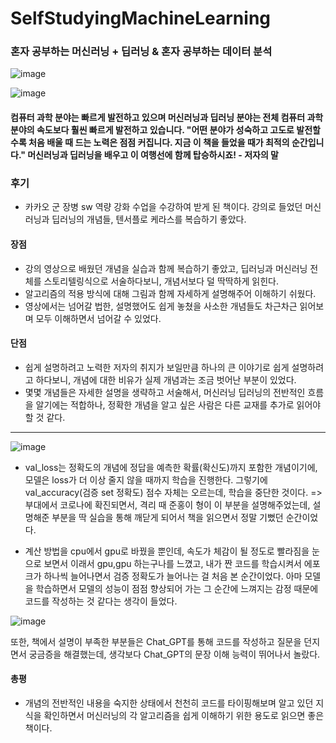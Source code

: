 # SelfStudyingMachineLearning
### **혼자 공부하는 머신러닝 + 딥러닝 & 혼자 공부하는 데이터 분석**
![image](https://github.com/IM2COLD/SelfStudyingMachineLearning/assets/114397640/d2e9f243-5870-48fd-b7a5-0a865331b2a2)

![image](https://github.com/IM2COLD/SelfStudyingMachineLearning/assets/114397640/1189b6b3-dd05-4872-a958-255dd90b7ad1)

#### 컴퓨터 과학 분야는 빠르게 발전하고 있으며 머신러닝과 딥러닝 분야는 전체 컴퓨터 과학 분야의 속도보다 훨씬 빠르게 발전하고 있습니다. **"어떤 분야가 성숙하고 고도로 발전할수록 처음 배울 때 드는 노력은 점점 커집니다. 지금 이 책을 들었을 때가 최적의 순간입니다."** 머신러닝과 딥러닝을 배우고 이 여행선에 함께 탑승하시죠! - 저자의 말

### 후기
- 카카오 군 장병 sw 역량 강화 수업을 수강하여 받게 된 책이다. 강의로 들었던 머신러닝과 딥러닝의 개념들, 텐서플로 케라스를 복습하기 좋았다. 

#### 장점
- 강의 영상으로 배웠던 개념을 실습과 함께 복습하기 좋았고, 딥러닝과 머신러닝 전체를 스토리텔링식으로 서술하다보니, 개념서보다 덜 딱딱하게 읽힌다.
- 알고리즘의 적용 방식에 대해 그림과 함께 자세하게 설명해주어 이해하기 쉬웠다.
- 영상에서는 넘어갈 법한, 설명했어도 쉽게 놓쳤을 사소한 개념들도 차근차근 읽어보며 모두 이해하면서 넘어갈 수 있었다.

#### 단점
- 쉽게 설명하려고 노력한 저자의 취지가 보일만큼 하나의 큰 이야기로 쉽게 설명하려고 하다보니, 개념에 대한 비유가 실제 개념과는 조금 벗어난 부분이 있었다.
- 몇몇 개념들은 자세한 설명을 생략하고 서술해서, 머신러닝 딥러닝의 전반적인 흐름을 알기에는 적합하나, 정확한 개념을 알고 싶은 사람은 다른 교재를 추가로 읽어야 할 것 같다.

---
![image](https://github.com/IM2COLD/SelfStudyingMachineLearning/assets/114397640/acaf9fcb-6022-423b-bc63-06191f8abe40)

- val_loss는 정확도의 개념에 정답을 예측한 확률(확신도)까지 포함한 개념이기에, 모델은 loss가 더 이상 줄지 않을 때까지 학습을 진행한다. 그렇기에 val_accuracy(검증 set 정확도) 점수 자체는 오르는데, 학습을 중단한 것이다.
=> 부대에서 코로나에 확진되면서, 격리 때 준홍이 형이 이 부분을 설명해주었는데, 설명해준 부분을 딱 실습을 통해 깨닫게 되어서 책을 읽으면서 정말 기뻤던 순간이었다.

- ​계산 방법을 cpu에서 gpu로 바꿨을 뿐인데, 속도가 체감이 될 정도로 빨라짐을 눈으로 보면서 이래서 gpu,gpu 하는구나를 느꼈고, 내가 짠 코드를 학습시켜서 에포크가 하나씩 늘어나면서 검증 정확도가 늘어나는 걸 처음 본 순간이었다. 아마 모델을 학습하면서 모델의 성능이 점점 향상되어 가는 그 순간에 느껴지는 감정 때문에 코드를 작성하는 것 같다는 생각이 들었다.
 
![image](https://github.com/IM2COLD/SelfStudyingMachineLearning/assets/114397640/650cd9c5-af18-4bc8-8c8c-bd24dce805ff)

또한, 책에서 설명이 부족한 부분들은 Chat_GPT를 통해 코드를 작성하고 질문을 던지면서 궁금증을 해결했는데, 생각보다 Chat_GPT의 문장 이해 능력이 뛰어나서 놀랐다.

#### 총평
- 개념의 전반적인 내용을 숙지한 상태에서 천천히 코드를 타이핑해보며 알고 있던 지식을 확인하면서 머신러닝의 각 알고리즘을 쉽게 이해하기 위한 용도로 읽으면 좋은 책이다.
